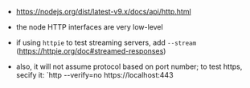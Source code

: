 - https://nodejs.org/dist/latest-v9.x/docs/api/http.html
- the node HTTP interfaces are very low-level



- if using `httpie` to test streaming servers, add `--stream` (https://httpie.org/doc#streamed-responses)
- also, it will not assume protocol based on port number; to test https, secify it: `http --verify=no https://localhost:443
